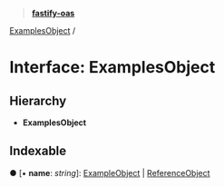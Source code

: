 > **[fastify-oas](../README.md)**

[ExamplesObject](examplesobject.md) /

# Interface: ExamplesObject

## Hierarchy

* **ExamplesObject**

## Indexable

● \[▪ **name**: *string*\]: [ExampleObject](exampleobject.md) | [ReferenceObject](referenceobject.md)